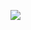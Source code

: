 
![](https://lh3.googleusercontent.com/-APhOxZMu6Vc/WvJqzh4zXcI/AAAAAAAAA68/b2NZvsUgMFETXxaiIJOC38_mnL6itSNgACHMYCw/I/15258364918028.jpg)


